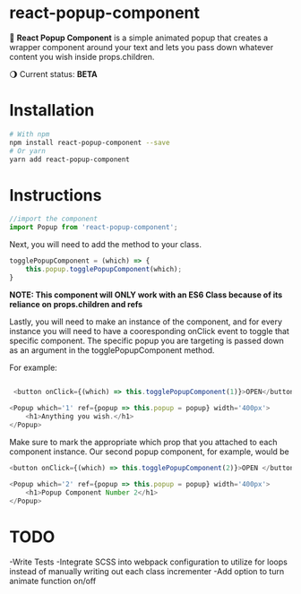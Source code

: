 # react-popup-component
  
:black_square_button: **React Popup Component** is a simple animated popup that creates a wrapper component around your text and lets you pass down whatever content you wish inside props.children.

:waning_gibbous_moon: Current status: **BETA**


# Installation


```bash
# With npm
npm install react-popup-component --save
# Or yarn
yarn add react-popup-component
```


# Instructions

```js
//import the component
import Popup from 'react-popup-component';
```

Next, you will need to add the method to your class. 
```js
togglePopupComponent = (which) => {
    this.popup.togglePopupComponent(which);
}
```
**NOTE: This component will ONLY work with an ES6 Class because of its reliance on props.children and refs**

Lastly, you will need to make an instance of the component, and for every instance you will need to have a cooresponding onClick event to toggle that specific component. The specific popup you are targeting is passed down as an argument in the togglePopupComponent method.

For example:

```js

 <button onClick={(which) => this.togglePopupComponent(1)}>OPEN</button>
 
<Popup which='1' ref={popup => this.popup = popup} width='400px'>
    <h1>Anything you wish.</h1>
</Popup>
```


Make sure to mark the appropriate which prop that you attached to each component instance. Our second popup component, for example, would be 

```js
<button onClick={(which) => this.togglePopupComponent(2)}>OPEN </button>

<Popup which='2' ref={popup => this.popup = popup} width='400px'>
    <h1>Popup Component Number 2</h1>
</Popup>
```


# TODO


-Write Tests
-Integrate SCSS into webpack configuration to utilize for loops instead of manually writing out each class incrementer
-Add option to turn animate function on/off

